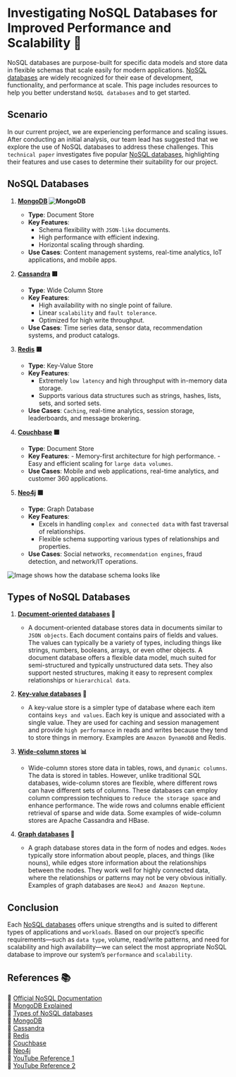 # Investigating NoSQL Databases for Improved Performance and Scalability 🚀

NoSQL databases are purpose-built for specific data models and store data in flexible schemas that scale easily for modern applications. [NoSQL databases](https://aws.amazon.com/nosql/) are widely recognized for their ease of development, functionality, and performance at scale. This page includes resources to help you better understand `NoSQL databases` and to get started.

## Scenario
In our current project, we are experiencing performance and scaling issues. After conducting an initial analysis, our team lead has suggested that we explore the use of NoSQL databases to address these challenges. This `technical paper` investigates five popular [NoSQL databases](https://aws.amazon.com/nosql/), highlighting their features and use cases to determine their suitability for our project.


## NoSQL Databases

1. **[MongoDB](https://www.techtarget.com/searchdatamanagement/definition/MongoDB) ![MongoDB](https://img.icons8.com/color/48/000000/mongodb.png)**
   - **Type**: Document Store 
   - **Key Features**:
     - Schema flexibility with `JSON-like` documents.
     - High performance with efficient indexing.
     - Horizontal scaling through sharding.
   - **Use Cases**: Content management systems, real-time analytics, IoT applications, and mobile apps.

2. **[Cassandra](https://cassandra.apache.org/_/index.html)  🟥**
   - **Type**: Wide Column Store
   - **Key Features**:
     - High availability with no single point of failure.
     - Linear `scalability` and `fault tolerance`.
     - Optimized for high write throughput.
   - **Use Cases**: Time series data, sensor data, recommendation systems, and product catalogs.

3. **[Redis](https://www.ibm.com/topics/redis) 🟥**
   - **Type**: Key-Value Store
   - **Key Features**:
     - Extremely `low latency` and high throughput with in-memory data storage.
     - Supports various data structures such as strings, hashes, lists, sets, and sorted sets.
   - **Use Cases**: `Caching`, real-time analytics, session storage, leaderboards, and message brokering.

4. **[Couchbase](https://docs.couchbase.com/home/index.html) 🟦**
   - **Type**: Document Store
   - **Key Features**:
         - Memory-first architecture for high performance.
         - Easy and efficient scaling for `large data volumes`.
   - **Use Cases**: Mobile and web applications, real-time analytics, and customer 360 applications.

5. **[Neo4j](https://neo4j.com/docs/getting-started/get-started-with-neo4j/graph-database/) 🟩**
   - **Type**: Graph Database
   - **Key Features**:
     - Excels in handling `complex and connected data` with fast traversal of relationships.
     - Flexible schema supporting various types of relationships and properties.
   - **Use Cases**: Social networks, `recommendation engines`, fraud detection, and network/IT operations.

![Image shows how the database schema looks like](https://redis.io/wp-content/uploads/2022/05/nosql-database-1.svg?&auto=webp&quality=85,75&width=1600)

## Types of NoSQL Databases

1. **[Document-oriented databases](https://www.mongodb.com/resources/basics/databases/nosql-explained) 📄**
   - A document-oriented database stores data in documents similar to `JSON objects`. Each document contains pairs of fields and values. The values can typically be a variety of types, including things like strings, numbers, booleans, arrays, or even other objects. A document database offers a flexible data model, much suited for semi-structured and typically unstructured data sets. They also support nested structures, making it easy to represent complex relationships or `hierarchical data`.

2. **[Key-value databases](https://www.mongodb.com/resources/basics/databases/nosql-explained) 🔑**
   - A key-value store is a simpler type of database where each item contains `keys and values`. Each key is unique and associated with a single value. They are used for caching and session management and provide `high performance` in reads and writes because they tend to store things in memory. Examples are `Amazon DynamoDB` and Redis.

3. **[Wide-column stores](https://www.mongodb.com/resources/basics/databases/nosql-explained) 📊**
   - Wide-column stores store data in tables, rows, and `dynamic columns`. The data is stored in tables. However, unlike traditional SQL databases, wide-column stores are flexible, where different rows can have different sets of columns. These databases can employ column compression techniques to `reduce the storage space` and enhance performance. The wide rows and columns enable efficient retrieval of sparse and wide data. Some examples of wide-column stores are Apache Cassandra and HBase.

4. **[Graph databases](https://www.mongodb.com/resources/basics/databases/nosql-explained) 🔗**
   - A graph database stores data in the form of nodes and edges. `Nodes` typically store information about people, places, and things (like nouns), while edges store information about the relationships between the nodes. They work well for highly connected data, where the relationships or patterns may not be very obvious initially. Examples of graph databases are `Neo4J and Amazon Neptune`.

## Conclusion
Each [NoSQL databases](https://aws.amazon.com/nosql/) offers unique strengths and is suited to different types of applications and `workloads`. Based on our project’s specific requirements—such as `data type`, volume, read/write patterns, and need for scalability and high availability—we can select the most appropriate NoSQL database to improve our system’s `performance` and `scalability`.

## References 📚
🔗 [Official NoSQL Documentation](https://aws.amazon.com/nosql/)  
🔗 [MongoDB Explained](https://www.mongodb.com/nosql-explained)  
🔗 [Types of NoSQL databases](https://www.mongodb.com/resources/basics/databases/nosql-explained)  
🔗 [MongoDB](https://www.techtarget.com/searchdatamanagement/definition/MongoDB)  
🔗 [Cassandra](https://cassandra.apache.org/_/index.html)  
🔗 [Redis](https://www.ibm.com/topics/redis)  
🔗 [Couchbase](https://docs.couchbase.com/home/index.html)  
🔗 [Neo4j](https://neo4j.com/docs/getting-started/get-started-with-neo4j/graph-database/)  
🔗 [YouTube Reference 1](https://youtu.be/0buKQHokLK8?si=C1WUIe2vbAH2ONeV)  
🔗 [YouTube Reference 2](https://youtu.be/VfcRxtBKI54?si=kjXGdp28yvRLdPO1)  
